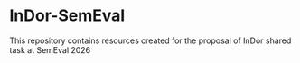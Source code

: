 # InDor-SemEval
This repository contains resources created for the proposal of InDor shared task at SemEval 2026
